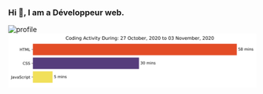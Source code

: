 ### Hi 👋, I am a Développeur web. 
<img src="https://github.com/Anita-joseph/Anita-joseph/blob/master/profile-readme.jpg" alt="profile" width="1200"/>
<img src="http://github.com/Anita-joseph/Anita-joseph/blob/master/images/stat.svg" alt="My Waka Time" />
<div>
  <a href="https://github.com/Anita-joseph/Front-end-dev-challenges/pulse"></a>
</div> 
<!--
**Anita-joseph/Anita-joseph** is a ✨ _special_ ✨ repository because its `README.md` (this file) appears on your GitHub profile.

Here are some ideas to get you started:

- 🔭 I’m currently working on javascript challenges
- 🌱 I’m currently learning React
- 👯 I’m looking to collaborate on ...
- 🤔 I’m looking for help with API, JSON
- 💬 Ask me about CSS
- 📫 How to reach me: ...
- 😄 Pronouns: ...
- ⚡ Fun fact: ...
-->
